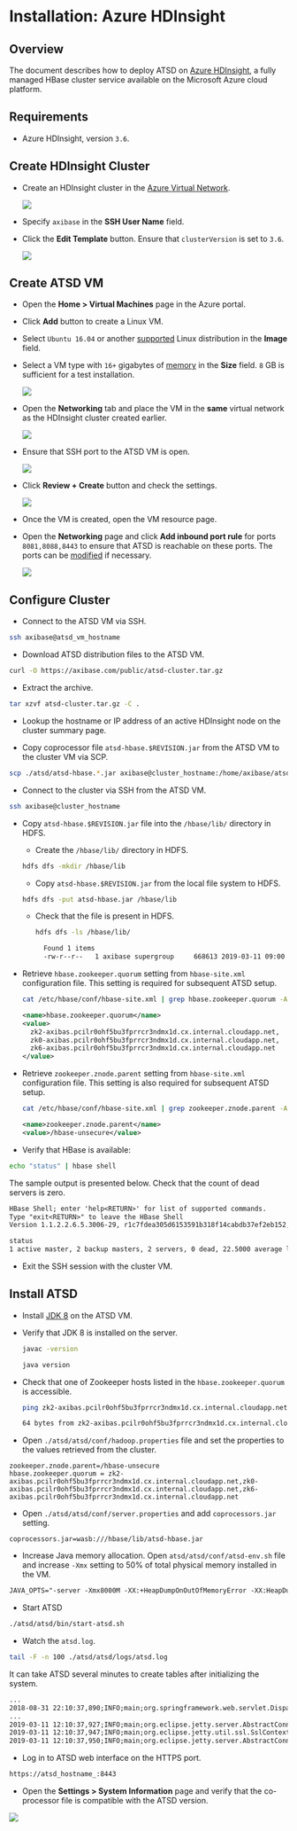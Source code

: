 # Installation: Azure HDInsight

## Overview

The document describes how to deploy ATSD on [Azure HDInsight](https://docs.microsoft.com/en-us/azure/hdinsight/), a fully managed HBase cluster service available on the Microsoft Azure cloud platform.

## Requirements

* Azure HDInsight, version `3.6`.

## Create HDInsight Cluster

* Create an HDInsight cluster in the [Azure Virtual Network](https://docs.microsoft.com/en-us/azure/hdinsight/hbase/apache-hbase-provision-vnet).

  ![](./images/hdinsight_cluster_create.png)

* Specify `axibase` in the **SSH User Name** field.

* Click the **Edit Template** button. Ensure that `clusterVersion` is set to `3.6`.

  ![](./images/hdi_version.png)

## Create ATSD VM

* Open the **Home > Virtual Machines** page in the Azure portal.
* Click **Add** button to create a Linux VM.
* Select `Ubuntu 16.04` or another [supported](requirements.md#operating-systems) Linux distribution in the **Image** field.
* Select a VM type with `16+` gigabytes of [memory](requirements.md) in the **Size** field. `8` GB is sufficient for a test installation.

  ![](./images/atsd_vm_creation.png)

* Open the **Networking** tab and place the VM in the **same** virtual network as the HDInsight cluster created earlier.

  ![](./images/atsd_vm_vnet.png)

* Ensure that SSH port to the ATSD VM is open.

  ![](./images/atsd_vm_ssh.png)

* Click **Review + Create** button and check the settings.

  ![](./images/atsd_vm_summary.png)

* Once the VM is created, open the VM resource page.
* Open the **Networking** page and click **Add inbound port rule** for ports `8081,8088,8443` to ensure that ATSD is reachable on these ports. The ports can be [modified](../administration/server-properties.md#networking) if necessary.

  ![](./images/atsd_vm_ports.png)

## Configure Cluster

* Connect to the ATSD VM via SSH.

```bash
ssh axibase@atsd_vm_hostname
```

* Download ATSD distribution files to the ATSD VM.

```bash
curl -O https://axibase.com/public/atsd-cluster.tar.gz
```

* Extract the archive.

```bash
tar xzvf atsd-cluster.tar.gz -C .
```

* Lookup the hostname or IP address of an active HDInsight node on the cluster summary page.

* Copy coprocessor file `atsd-hbase.$REVISION.jar` from the ATSD VM to the cluster VM via SCP.

```bash
scp ./atsd/atsd-hbase.*.jar axibase@cluster_hostname:/home/axibase/atsd-hbase.jar
```

* Connect to the cluster via SSH from the ATSD VM.

```bash
ssh axibase@cluster_hostname
```

* Copy `atsd-hbase.$REVISION.jar` file into the `/hbase/lib/` directory in HDFS.

  * Create the `/hbase/lib/` directory in HDFS.

  ```bash
  hdfs dfs -mkdir /hbase/lib
  ```

  * Copy `atsd-hbase.$REVISION.jar` from the local file system to HDFS.

  ```bash
  hdfs dfs -put atsd-hbase.jar /hbase/lib
  ```

  * Check that the file is present in HDFS.

    ```bash
    hdfs dfs -ls /hbase/lib/
    ```

    ```txt
      Found 1 items
      -rw-r--r--   1 axibase supergroup     668613 2019-03-11 09:00   /hbase/lib/atsd-hbase.jar
    ```

* Retrieve `hbase.zookeeper.quorum` setting from `hbase-site.xml` configuration file. This setting is required for subsequent ATSD setup.

  ```bash
  cat /etc/hbase/conf/hbase-site.xml | grep hbase.zookeeper.quorum -A1
  ```

  ```xml
  <name>hbase.zookeeper.quorum</name>
  <value>
    zk2-axibas.pcilr0ohf5bu3fprrcr3ndmx1d.cx.internal.cloudapp.net,
    zk0-axibas.pcilr0ohf5bu3fprrcr3ndmx1d.cx.internal.cloudapp.net,
    zk6-axibas.pcilr0ohf5bu3fprrcr3ndmx1d.cx.internal.cloudapp.net
  </value>
  ```

* Retrieve `zookeeper.znode.parent` setting from `hbase-site.xml` configuration file. This setting is also required for subsequent ATSD setup.

  ```bash
  cat /etc/hbase/conf/hbase-site.xml | grep zookeeper.znode.parent -A1
  ```

  ```xml
  <name>zookeeper.znode.parent</name>
  <value>/hbase-unsecure</value>
  ```

* Verify that HBase is available:

```bash
echo "status" | hbase shell
```

The sample output is presented below. Check that the count of dead servers is zero.

```txt
HBase Shell; enter 'help<RETURN>' for list of supported commands.
Type "exit<RETURN>" to leave the HBase Shell
Version 1.1.2.2.6.5.3006-29, r1c7fdea305d6153591b318f14cabdb37ef2eb152, Fri Feb  1 02:51:33 UTC 2019

status
1 active master, 2 backup masters, 2 servers, 0 dead, 22.5000 average load
```

* Exit the SSH session with the cluster VM.

## Install ATSD

* Install [JDK 8](../administration/migration/install-java-8.md) on the ATSD VM.

* Verify that JDK 8 is installed on the server.

  ```bash
  javac -version
  ```

  ```bash
  java version
  ```

* Check that one of Zookeeper hosts listed in the `hbase.zookeeper.quorum` is accessible.

  ```bash
  ping zk2-axibas.pcilr0ohf5bu3fprrcr3ndmx1d.cx.internal.cloudapp.net
  ```

  ```bash
  64 bytes from zk2-axibas.pcilr0ohf5bu3fprrcr3ndmx1d.cx.internal.cloudapp.net (10.0.0.11): icmp_seq=1 ttl=64 time=0.763 ms
  ```

* Open `./atsd/atsd/conf/hadoop.properties` file and set the properties to the values retrieved from the cluster.

```properties
zookeeper.znode.parent=/hbase-unsecure
hbase.zookeeper.quorum = zk2-axibas.pcilr0ohf5bu3fprrcr3ndmx1d.cx.internal.cloudapp.net,zk0-axibas.pcilr0ohf5bu3fprrcr3ndmx1d.cx.internal.cloudapp.net,zk6-axibas.pcilr0ohf5bu3fprrcr3ndmx1d.cx.internal.cloudapp.net
```

* Open `./atsd/atsd/conf/server.properties` and add `coprocessors.jar` setting.

```properties
coprocessors.jar=wasb:///hbase/lib/atsd-hbase.jar
```

* Increase Java memory allocation. Open `atsd/atsd/conf/atsd-env.sh` file and increase `-Xmx` setting to 50% of total physical memory installed in the VM.

```txt
JAVA_OPTS="-server -Xmx8000M -XX:+HeapDumpOnOutOfMemoryError -XX:HeapDumpPath="$atsd_home"/logs"
```

* Start ATSD

```bash
./atsd/atsd/bin/start-atsd.sh
```

* Watch the `atsd.log`.

```bash
tail -F -n 100 ./atsd/atsd/logs/atsd.log
```

It can take ATSD several minutes to create tables after initializing the system.

```txt
...
2018-08-31 22:10:37,890;INFO;main;org.springframework.web.servlet.DispatcherServlet;FrameworkServlet 'dispatcher': initialization completed in 3271 ms
...
2019-03-11 12:10:37,927;INFO;main;org.eclipse.jetty.server.AbstractConnector;Started SelectChannelConnector@0.0.0.0:8088
2019-03-11 12:10:37,947;INFO;main;org.eclipse.jetty.util.ssl.SslContextFactory;Enabled Protocols [TLSv1, TLSv1.1, TLSv1.2] of [SSLv2Hello, SSLv3, TLSv1, TLSv1.1, TLSv1.2]
2019-03-11 12:10:37,950;INFO;main;org.eclipse.jetty.server.AbstractConnector;Started SslSelectChannelConnector@0.0.0.0:8443
```

* Log in to ATSD web interface on the HTTPS port.

```bash
https://atsd_hostname_:8443
```

* Open the **Settings > System Information** page and verify that the co-processor file is compatible with the ATSD version.

![](./images/coprocessor-check.png)